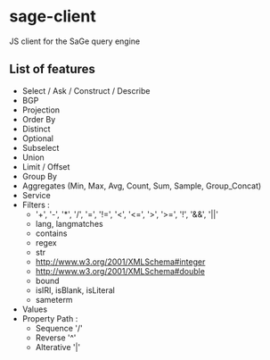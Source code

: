 # sage-client
JS client for the SaGe query engine

## List of features
* Select / Ask / Construct / Describe
* BGP
* Projection
* Order By
* Distinct
* Optional
* Subselect
* Union
* Limit / Offset
* Group By
* Aggregates (Min, Max, Avg, Count, Sum, Sample, Group_Concat)
* Service
* Filters :
  * '+', '-', '\*', '/', '=', '!=', '<', '<=', '>', '>=', '!', '&&', '||'
  * lang, langmatches
  * contains
  * regex
  * str
  * http://www.w3.org/2001/XMLSchema#integer
  * http://www.w3.org/2001/XMLSchema#double
  * bound
  * isIRI, isBlank, isLiteral
  * sameterm
* Values
* Property Path :
  * Sequence '/'
  * Reverse '^'
  * Alterative '|'
